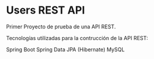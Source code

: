 # Users REST API
Primer Proyecto de prueba de una API REST.

Tecnologías utilizadas para la contrucción de la API REST:

Spring Boot
Spring Data JPA (Hibernate)
MySQL